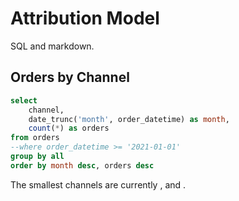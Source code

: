 # Attribution Model

SQL and markdown.

## Orders by Channel

```sql orders
select 
    channel,
    date_trunc('month', order_datetime) as month,
    count(*) as orders
from orders
--where order_datetime >= '2021-01-01'
group by all
order by month desc, orders desc
```

The smallest channels are currently <Value data={orders} row=5/>, <Value data={orders} row=4/> and <Value data={orders} row=3/>.

<AreaChart
    title='Orders attributed to each channel'
    data={orders}
    x=month
    y=orders
    series=channel
/>

<DataTable data={orders}/>


